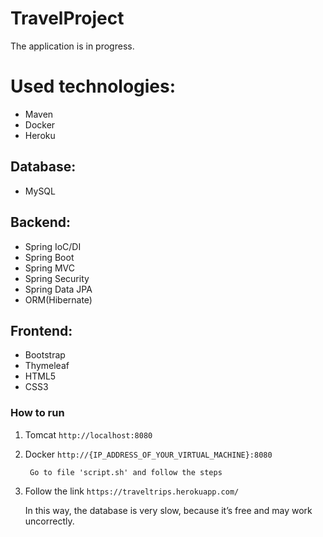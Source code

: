 # TravelProject  
   
The application is in progress.

# Used technologies:

* Maven
* Docker
* Heroku

## Database:

* MySQL

## Backend:

* Spring IoC/DI
* Spring Boot 
* Spring MVC
* Spring Security
* Spring Data JPA
* ORM(Hibernate)

## Frontend:

* Bootstrap
* Thymeleaf
* HTML5 
* CSS3

### How to run

1. Tomcat `http://localhost:8080`

2. Docker `http://{IP_ADDRESS_OF_YOUR_VIRTUAL_MACHINE}:8080`

        Go to file 'script.sh' and follow the steps

3. Follow the link 
         `https://traveltrips.herokuapp.com/`
         
                
    In this way, 
    the database is very slow, because it’s free
    and may work uncorrectly.